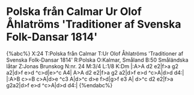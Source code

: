 # Polska från Calmar Ur Olof Åhlatröms 'Traditioner af Svenska Folk-Dansar 1814'

{%abc%}
X:24
T:Polska från Calmar
T:Ur Olof Åhlatröms 'Traditioner af Svenska Folk-Dansar 1814'
R:Polska
O:Kalmar, Småland
B:50 Småländska låtar
Z:Jonas Brunskog
N:nr. 24
M:3/4
L:1/8
K:Dm
|:A>A d2 e2|f>a g2 a2|d>f e>d ^c>d|e>^c A4|
A>A d2 e2|f>a g2 a2|d>f e>d ^c>A|d>d d4:|
|:A>B c>=B c>A|d>e ^c3 A|d>^c d>e f>d|g>f e3 A|
d>^c d2 e2|f>a g2a2|d>f e>d ^c>A|d>d d4:|
{%endabc%}

